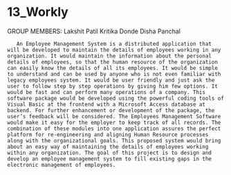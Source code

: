 # 13_Workly

GROUP MEMBERS:
              Lakshit Patil
              Kritika Donde
              Disha Panchal
              
       An Employee Management System is a distributed application that will be developed to maintain the details of employees working in any organization. It would maintain the information about the personal details of employees, so that the human resource of the organization can easily know the details of all its employees. It would be simple to understand and can be used by anyone who is not even familiar with legacy employees system. It would be user friendly and just ask the user to follow step by step operations by giving him few options. It would be fast and can perform many operations of a company. This software package would be developed using the powerful coding tools of Visual Basic at the frontend with a Microsoft Access database at backend. For further enhancement or development of the package, the user’s feedback will be considered. The Employees Management Software would make it easy for the employer to keep track of all records. The combination of these modules into one application assures the perfect platform for re-engineering and aligning Human Resource processes along with the organizational goals. This proposed system would bring about an easy way of maintaining the details of employees working within any organization. The goal of this project is to design and develop an employee management system to fill existing gaps in the electronic management of employees.       

